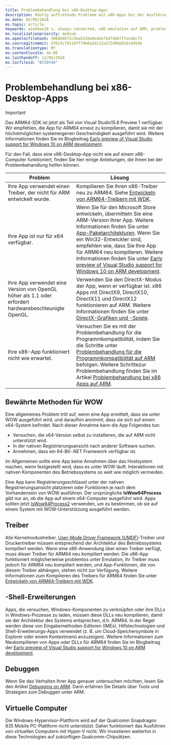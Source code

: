 ```yaml
---
title: Problembehandlung bei x86-Desktop-Apps
description: Häufig auftretende Probleme mit x86-Apps bei der Ausführung auf ARM, und wie diese Probleme behoben werden können.
ms.date: 05/09/2018
ms.topic: article
keywords: windows10 s, always connected, x86-emulation auf ARM, problembehandlung
ms.localizationpriority: medium
ms.openlocfilehash: 396bb0bf2c5ba5236e0e46e7b474867ffacb8c75
ms.sourcegitcommit: d7613c791107f74b6a3dc12a372d9de916c0454b
ms.translationtype: MT
ms.contentlocale: de-DE
ms.lasthandoff: 12/05/2018
ms.locfileid: "8729744"
---
```

# <a name="troubleshooting-x86-desktop-apps"></a>Problembehandlung bei x86-Desktop-Apps
>[!IMPORTANT]
> Das ARM64-SDK ist jetzt als Teil von Visual Studio15.8 Preview 1 verfügbar. Wir empfehlen, die App für ARM64 erneut zu kompilieren, damit sie mit der höchstmöglichen systemeigenen Geschwindigkeit ausgeführt wird. Weitere Informationen finden Sie im Blogbeitrag [Early preview of Visual Studio support for Windows 10 on ARM development](https://blogs.windows.com/buildingapps/2018/05/08/visual-studio-support-for-windows-10-on-arm-development/).

Für den Fall, dass eine x86-Desktop-App nicht wie auf einem x86-Computer funktioniert, finden Sie hier einige Anleitungen, die Ihnen bei der Problembehandlung helfen können.

|Problem|Lösung|
|-----|--------|
| Ihre App verwendet einen Treiber, der nicht für ARM entwickelt wurde. | Kompilieren Sie Ihren x86-Treiber neu zu ARM64. Siehe [Entwickeln von ARM64-Treibern mit WDK](https://docs.microsoft.com/en-us/windows-hardware/drivers/develop/building-arm64-drivers). |
| Ihre App ist nur für x64 verfügbar. | Wenn Sie für den Microsoft Store entwickeln, übermitteln Sie eine ARM-Version Ihrer App. Weitere Informationen finden Sie unter [App-Paketarchitekturen](../packaging/device-architecture.md). Wenn Sie ein Win32-Entwickler sind, empfehlen wie, dass Sie Ihre App für ARM64 neu kompilieren. Weitere Informationen finden Sie unter [Early preview of Visual Studio support for Windows 10 on ARM development](https://blogs.windows.com/buildingapps/2018/05/08/visual-studio-support-for-windows-10-on-arm-development/). |
| Ihre App verwendet eine Version von OpenGL höher als 1.1 oder erfordert hardwarebeschleunigte OpenGL. | Verwenden Sie den DirectX-Modus der App, wenn er verfügbar ist. x86 Apps mit DirectX9, DirectX10, DirectX11 und DirectX12 funktionieren auf ARM. Weitere Informationen finden Sie unter [DirectX-Grafiken und -Spiele](https://msdn.microsoft.com/en-us/library/windows/desktop/ee663274(v=vs.85).aspx). |
| Ihre x86-App funktioniert nicht wie erwartet. | Versuchen Sie es mit der Problembehandlung für die Programmkompatibilität, indem Sie die Schritte unter [Problembehandlung für die Programmkompatibilität auf ARM](apps-on-arm-program-compat-troubleshooter.md) befolgen. Weitere Schrittezur Problembehandlung finden Sie im Artikel [Problembehandlung bei x86 Apps auf ARM](apps-on-arm-troubleshooting-x86.md). |

## <a name="best-practices-for-wow"></a>Bewährte Methoden für WOW
Eine allgemeines Problem tritt auf, wenn eine App ermittelt, dass sie unter WOW ausgeführt wird, und daraufhin annimmt, dass sie sich auf einem x64-System befindet. Nach dieser Annahme kann die App Folgendes tun:

- Versuchen, die x64-Version selbst zu installieren, die auf ARM nicht unterstützt wird.
- In der nativen Registrierungsansicht nach anderer Software suchen.
- Annehmen, dass ein 64-Bit-.NET Framework verfügbar ist.

Im Allgemeinen sollte eine App keine Annahmen über das Hostsystem machen, wenn festgestellt wird, dass es unter WOW läuft. Interaktionen mit nativen Komponenten des Betriebssystems so weit wie möglich vermeiden.

Eine App kann Registrierungsschlüssel unter der nativen Registrierungsansicht platzieren oder Funktionen je nach dem Vorhandensein von WOW ausführen. Der ursprüngliche **IsWow64Process** gibt nur an, ob die App auf einem x64-Computer ausgeführt wird. Apps sollten jetzt [IsWow64Process2](https://msdn.microsoft.com/en-us/library/windows/desktop/mt804318(v=vs.85).aspx) verwenden, um zu bestimmen, ob sie auf einem System mit WOW-Unterstützung ausgeführt werden. 

## <a name="drivers"></a>Treiber 
Alle Kernelmodustreiber, [User-Mode Driver Framework (UMDF)](https://docs.microsoft.com/windows-hardware/drivers/wdf/overview-of-the-umdf)-Treiber und Druckertreiber müssen entsprechend der Architektur des Betriebssystems kompiliert werden. Wenn eine x86-Anwendung über einen Treiber verfügt, muss dieser Treiber für ARM64 neu kompiliert werden. Die x86-App funktioniert möglicherweise problemlos unter Emulation, ihr Treiber muss jedoch für ARM64 neu kompiliert werden, und App-Funktionen, die von diesem Treiber abhängen, stehen nicht zur Verfügung. Weitere Informationen zum Kompilieren des Treibers für ARM64 finden Sie unter [Entwickeln von ARM64-Treibern mit WDK](https://docs.microsoft.com/windows-hardware/drivers/develop/building-arm64-drivers).

## <a name="shell-extensions"></a>-Shell-Erweiterungen 
Apps, die versuchen, Windows-Komponenten zu verknüpfen oder ihre DLLs in Windows-Prozesse zu laden, müssen diese DLLs neu kompilieren, damit sie der Architektur des Systems entsprechen, d.h. ARM64. In der Regel werden diese von Eingabemethoden-Editoren (IMEs), Hilfstechnologien und Shell-Erweiterungs-Apps verwendet (z. B. um Cloud-Speichersymbole in Explorer oder einem Kontextmenü anzuzeigen). Weitere Informationen zum Neukompilieren von Apps oder DLLs für ARM64 finden Sie im Blogbeitrag der [Early preview of Visual Studio support for Windows 10 on ARM development](https://blogs.windows.com/buildingapps/2018/05/08/visual-studio-support-for-windows-10-on-arm-development/). 

## <a name="debugging"></a>Debuggen
Wenn Sie das Verhalten Ihrer App genauer untersuchen möchten, lesen Sie den Artikel [Debugging on ARM](https://docs.microsoft.com/en-us/windows-hardware/drivers/debugger/debugging-arm64). Darin erfahren Sie Details über Tools und Strategien zum Debuggen unter ARM.

## <a name="virtual-machines"></a>Virtuelle Computer
Die Windows-Hypervisor-Plattform wird auf der Qualcomm Snapdragon 835 Mobile PC-Plattform nicht unterstützt. Daher funktioniert das Ausführen von virtuellen Computern mit Hyper-V nicht. Wir investieren weiterhin in diese Technologien auf zukünftigen Qualcomm-Chipsätzen. 